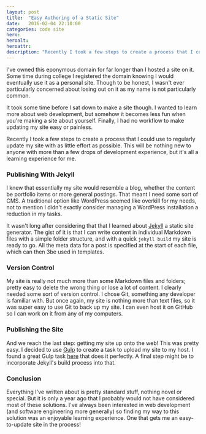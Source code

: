 ```yaml
---
layout: post
title:  "Easy Authoring of a Static Site"
date:   2016-02-04 22:10:00
categories: code site
hero:
heroalt:
heroattr:
description: "Recently I took a few steps to create a process that I could use to regularly update my site with as little effort as possible. This will be nothing new to anyone with more than a few drops of development experience, but it's all a learning experience for me."
---
```


I've owned this eponymous domain for far longer than I hosted a site on
it. Some time during college I registered the domain knowing I would
eventually use it as a personal site. Though to be honest, I wasn't ever 
particularly concerned about losing out on it as my name is not particularly 
common.

It took some time before I sat down to make a site though. I wanted to learn more about web development, but somehow it becomes less fun when you're
making a site about yourself. Finally, I had no workflow to make updating my
site easy or painless.

Recently I took a few steps to create a process that I could use to regularly update my site with as little effort as possible. This will be nothing new
 to anyone with more than a few drops of development experience, but it's all
  a learning experience for me.

### Publishing With Jekyll

I knew that essentially my site would resemble a blog, whether the content
be portfolio items or more general postings. That meant I need some sort of
CMS. A traditional option like WordPress seemed like overkill for my needs,
not to mention I didn't exactly consider managing a WordPress installation a
 reduction in my tasks.

It wasn't long after considering that that I learned about [Jekyll](http://jekyllrb.com) a static site generator. The
gist of it is that I can write content in individual Markdown files with a
simple folder structure, and with a quick `jekyll build` my site is ready to 
go. All the meta data for a post is specified at the start of each file, 
which can then 3be used in templates.

### Version Control

My site is really not much more than some Markdown files and folders; pretty
easy to delete the wrong thing or lose a lot of content. I clearly needed
some sort of version control. I chose Git, something any developer is
familiar with. But once again, my site is nothing more than text files, so
it was super easy to use Git to back up my site. I can even host it on
GitHub so I can work on it from any of my computers.

### Publishing the Site

And we reach the last step: getting my site up onto the web! This was
pretty easy. I decided to use [Gulp](http://gulpjs.com) to create a task to
upload my site to my host. I found a great Gulp task [here](http://loige.co/gulp-and-ftp-update-a-website-on-the-fly/) that does it perfectly. A
final step might be to incorporate Jekyll's build process into that.

### Conclusion
Everything I've written about is pretty standard stuff, nothing novel or
special. But it is only a year ago that I probably would not have
considered most of these solutions. I've always been interested in web
development (and software engineering more generally) so finding my way to
this solution was an enjoyable learning experience. One that gets me an
easy-to-update site in the process!
